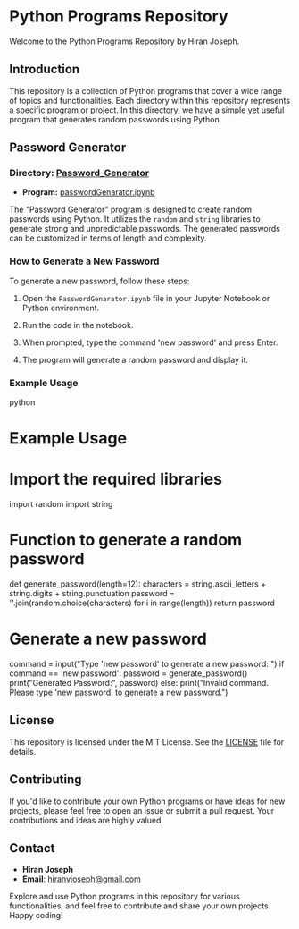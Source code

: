 # Python Programs Repository

Welcome to the Python Programs Repository by Hiran Joseph.

## Introduction
This repository is a collection of Python programs that cover a wide range of topics and functionalities. Each directory within this repository represents a specific program or project. In this directory, we have a simple yet useful program that generates random passwords using Python.

## Password Generator
### Directory: [Password_Generator](https://github.com/hiranvjoseph/Python-Programs-Repository/blob/main/Password_Generator)

- **Program:** [passwordGenarator.ipynb](https://github.com/hiranvjoseph/Python-Programs-Repository/Password_Generator/PasswordGenarator.ipynb)

The "Password Generator" program is designed to create random passwords using Python. It utilizes the `random` and `string` libraries to generate strong and unpredictable passwords. The generated passwords can be customized in terms of length and complexity.

### How to Generate a New Password

To generate a new password, follow these steps:

1. Open the `PasswordGenarator.ipynb` file in your Jupyter Notebook or Python environment.

2. Run the code in the notebook.

3. When prompted, type the command 'new password' and press Enter.

4. The program will generate a random password and display it.

### Example Usage
python
# Example Usage
# Import the required libraries
import random
import string

# Function to generate a random password
def generate_password(length=12):
    characters = string.ascii_letters + string.digits + string.punctuation
    password = ''.join(random.choice(characters) for i in range(length))
    return password

# Generate a new password
command = input("Type 'new password' to generate a new password: ")
if command == 'new password':
    password = generate_password()
    print("Generated Password:", password)
else:
    print("Invalid command. Please type 'new password' to generate a new password.")


## License
This repository is licensed under the MIT License. See the [LICENSE](LICENSE) file for details.

## Contributing
If you'd like to contribute your own Python programs or have ideas for new projects, please feel free to open an issue or submit a pull request. Your contributions and ideas are highly valued.

## Contact
- **Hiran Joseph**
- **Email**: [hiranvjoseph@gmail.com](mailto:hiranvjoseph@gmail.com)

Explore and use Python programs in this repository for various functionalities, and feel free to contribute and share your own projects. Happy coding!
